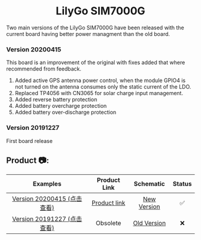 <h1 align = "center">LilyGo SIM7000G</h1>

Two main versions of the LilyGo SIM7000G have been released with the current board having better power managment than the old board.
### Version 20200415

   This board is an improvement of the original with fixes added that where recommended from feedback.
1. Added active GPS antenna power control, when the module GPIO4 is not turned on the antenna consumes only the static current of the LDO.
2. Replaced TP4056 with CN3065 for solar charge input management.
3. Added reverse battery protection
4. Added battery overcharge protection
5. Added battery over-discharge protection

 ### Version 20191227
 
   First board release
   
<h2 align = "left">Product 📷:</h2>

|                                    Examples                                     |                                  Product  Link                                  |                     Schematic                      | Status |
| :-----------------------------------------------------------------------------: | :-----------------------------------------------------------------------------: | :------------------------------------------------: | :----: |
| [Version 20200415 (点击查看)](./Historical/SIM7000G_20200415/README.MD) | [Product link](https://pt.aliexpress.com/item/4000542688096.html) | [New Version](./schematic/SIM7000G_20200415.pdf) |   ✅    |
| [Version 20191227 (点击查看)](./Historical/SIM7000G_20191227/README.MD) |                                    Obsolete                                     | [Old Version](./schematic/SIM7000G_20191227.pdf) |   ❌    |


